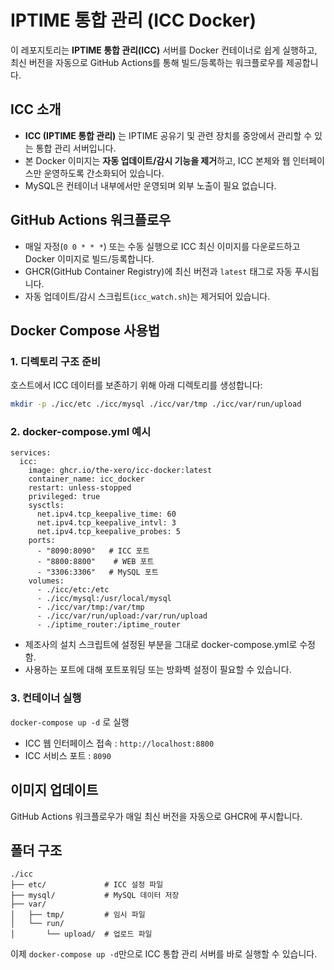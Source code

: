 # IPTIME 통합 관리 (ICC Docker)
이 레포지토리는 **IPTIME 통합 관리(ICC)** 서버를 Docker 컨테이너로 쉽게 실행하고, 최신 버전을 자동으로 GitHub Actions를 통해 빌드/등록하는 워크플로우를 제공합니다.


## ICC 소개

- **ICC (IPTIME 통합 관리)** 는 IPTIME 공유기 및 관련 장치를 중앙에서 관리할 수 있는 통합 관리 서버입니다.
- 본 Docker 이미지는 **자동 업데이트/감시 기능을 제거**하고, ICC 본체와 웹 인터페이스만 운영하도록 간소화되어 있습니다.
- MySQL은 컨테이너 내부에서만 운영되며 외부 노출이 필요 없습니다.


## GitHub Actions 워크플로우

- 매일 자정(`0 0 * * *`) 또는 수동 실행으로 ICC 최신 이미지를 다운로드하고 Docker 이미지로 빌드/등록합니다.
- GHCR(GitHub Container Registry)에 최신 버전과 `latest` 태그로 자동 푸시됩니다.
- 자동 업데이트/감시 스크립트(`icc_watch.sh`)는 제거되어 있습니다.


## Docker Compose 사용법

### 1. 디렉토리 구조 준비

호스트에서 ICC 데이터를 보존하기 위해 아래 디렉토리를 생성합니다:

```bash
mkdir -p ./icc/etc ./icc/mysql ./icc/var/tmp ./icc/var/run/upload
```

### 2. docker-compose.yml 예시
```
services:
  icc:
    image: ghcr.io/the-xero/icc-docker:latest
    container_name: icc_docker
    restart: unless-stopped
    privileged: true
    sysctls:
      net.ipv4.tcp_keepalive_time: 60
      net.ipv4.tcp_keepalive_intvl: 3
      net.ipv4.tcp_keepalive_probes: 5
    ports:
      - "8090:8090"   # ICC 포트
      - "8800:8800"    # WEB 포트
      - "3306:3306"   # MySQL 포트
    volumes:
      - ./icc/etc:/etc
      - ./icc/mysql:/usr/local/mysql
      - ./icc/var/tmp:/var/tmp
      - ./icc/var/run/upload:/var/run/upload
      - ./iptime_router:/iptime_router
```
- 제조사의 설치 스크립트에 설정된 부분을 그대로 docker-compose.yml로 수정함.
- 사용하는 포트에 대해 포트포워딩 또는 방화벽 설정이 필요할 수 있습니다.

### 3. 컨테이너 실행
`docker-compose up -d` 로 실행
- ICC 웹 인터페이스 접속 : `http://localhost:8800`
- ICC 서비스 포트 : `8090`



## 이미지 업데이트
GitHub Actions 워크플로우가 매일 최신 버전을 자동으로 GHCR에 푸시합니다.



## 폴더 구조
```
./icc
├── etc/             # ICC 설정 파일
├── mysql/           # MySQL 데이터 저장
├── var/
│   ├── tmp/         # 임시 파일
│   └── run/
│       └── upload/  # 업로드 파일
```


이제 `docker-compose up -d`만으로 ICC 통합 관리 서버를 바로 실행할 수 있습니다.

